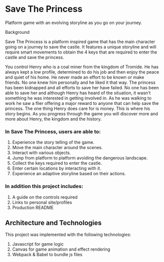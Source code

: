 # Save The Princess

Platform game with an evolving storyline as you go on your journey.

Background 

Save The Princess is a platform inspired game that has the main character going on a journey to save the castle. It features a unique storyline and will require smart movements to obtain the 4 keys that are required to enter the castle and save the princess.

You control Henry who is a coal miner from the kingdom of Tromide. He has always kept a low profile, determined to do his job and then enjoy the peace and quiet of his home. He never made an effort to be known or make friends. No one knew him personally and he liked it that way.  The princess has been kidnapped and all efforts to save her have failed. No one has been able to save her and although Henry has heard of the situation, it wasn't something he was interested in getting involved in. As he was walking to work he saw a flier offering a major reward to anyone that can help save the princess. The one thing Henry does care for is money. This is where his story begins. As you progress through the game you will discover more and more about Henry, the kingdom and the history.

<h3>In Save The Princess, users are able to:</h3>

  1. Experience the story telling of the game.
  2. Move the main character around the scenes.
  3. Interact with various objects.
  4. Jump from platform to platform avoiding the dangerous landscape.
  5. Collect the keys required to enter the castle.
  6. Enter certain locations by interacting with it.
  7. Experience an adaptive storyline based on their actions.
  
<h3>In addition this project includes:</h3>

  1. A guide on the controls required
  2. Links to personal site/profiles
  3. Production README



<h2> Architecture and Technologies </h2>

This project was implemented with the following technologies:

  1. Javascript for game logic
  2. Canvas for game animation and effect rendering
  3. Webpack & Babel to bundle js files
